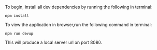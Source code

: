 To begin, install all dev dependencies by running the following in terminal:

```
npm install
```

To view the application in browser,run the following command in terminal:

```
npm run devup
```

This will produce a local server url on port 8080.
